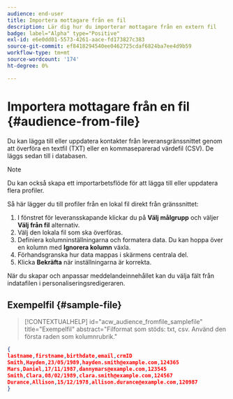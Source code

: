 ```yaml
---
audience: end-user
title: Importera mottagare från en fil
description: Lär dig hur du importerar mottagare från en extern fil
badge: label="Alpha" type="Positive"
exl-id: e6e0dd01-5573-4261-aace-fd173827c383
source-git-commit: ef8418294540ee0462725cdaf6824ba7ee4d9b59
workflow-type: tm+mt
source-wordcount: '174'
ht-degree: 0%

---
```


# Importera mottagare från en fil {#audience-from-file}

Du kan lägga till eller uppdatera kontakter från leveransgränssnittet genom att överföra en textfil (TXT) eller en kommaseparerad värdefil (CSV). De läggs sedan till i databasen.

>[!NOTE]
>
>Du kan också skapa ett importarbetsflöde för att lägga till eller uppdatera flera profiler.


Så här lägger du till profiler från en lokal fil direkt från gränssnittet:

1. I fönstret för leveransskapande klickar du på **Välj målgrupp** och väljer **Välj från fil** alternativ.
1. Välj den lokala fil som ska överföras.
1. Definiera kolumninställningarna och formatera data. Du kan hoppa över en kolumn med **Ignorera kolumn** växla.
1. Förhandsgranska hur data mappas i skärmens centrala del.
1. Klicka **Bekräfta** när inställningarna är korrekta.

När du skapar och anpassar meddelandeinnehållet kan du välja fält från indatafilen i personaliseringsredigeraren.

## Exempelfil {#sample-file}

>[!CONTEXTUALHELP]
>id="acw_audience_fromfile_samplefile"
>title="Exempelfil"
>abstract="Filformat som stöds: txt, csv. Använd den första raden som kolumnrubrik."


```json
{
lastname,firstname,birthdate,email,crmID
Smith,Hayden,23/05/1989,hayden.smith@example.com,124365
Mars,Daniel,17/11/1987,dannymars@example.com,123545
Smith,Clara,08/02/1989,clara.smith@example.com,124567
Durance,Allison,15/12/1978,allison.durance@example.com,120987
}
```
